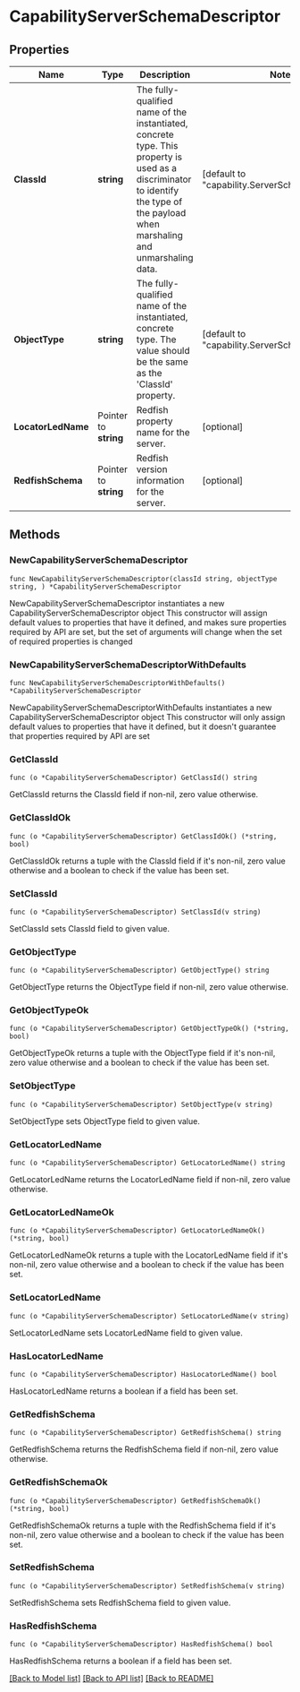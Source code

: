 # CapabilityServerSchemaDescriptor

## Properties

Name | Type | Description | Notes
------------ | ------------- | ------------- | -------------
**ClassId** | **string** | The fully-qualified name of the instantiated, concrete type. This property is used as a discriminator to identify the type of the payload when marshaling and unmarshaling data. | [default to "capability.ServerSchemaDescriptor"]
**ObjectType** | **string** | The fully-qualified name of the instantiated, concrete type. The value should be the same as the &#39;ClassId&#39; property. | [default to "capability.ServerSchemaDescriptor"]
**LocatorLedName** | Pointer to **string** | Redfish property name for the server. | [optional] 
**RedfishSchema** | Pointer to **string** | Redfish version information for the server. | [optional] 

## Methods

### NewCapabilityServerSchemaDescriptor

`func NewCapabilityServerSchemaDescriptor(classId string, objectType string, ) *CapabilityServerSchemaDescriptor`

NewCapabilityServerSchemaDescriptor instantiates a new CapabilityServerSchemaDescriptor object
This constructor will assign default values to properties that have it defined,
and makes sure properties required by API are set, but the set of arguments
will change when the set of required properties is changed

### NewCapabilityServerSchemaDescriptorWithDefaults

`func NewCapabilityServerSchemaDescriptorWithDefaults() *CapabilityServerSchemaDescriptor`

NewCapabilityServerSchemaDescriptorWithDefaults instantiates a new CapabilityServerSchemaDescriptor object
This constructor will only assign default values to properties that have it defined,
but it doesn't guarantee that properties required by API are set

### GetClassId

`func (o *CapabilityServerSchemaDescriptor) GetClassId() string`

GetClassId returns the ClassId field if non-nil, zero value otherwise.

### GetClassIdOk

`func (o *CapabilityServerSchemaDescriptor) GetClassIdOk() (*string, bool)`

GetClassIdOk returns a tuple with the ClassId field if it's non-nil, zero value otherwise
and a boolean to check if the value has been set.

### SetClassId

`func (o *CapabilityServerSchemaDescriptor) SetClassId(v string)`

SetClassId sets ClassId field to given value.


### GetObjectType

`func (o *CapabilityServerSchemaDescriptor) GetObjectType() string`

GetObjectType returns the ObjectType field if non-nil, zero value otherwise.

### GetObjectTypeOk

`func (o *CapabilityServerSchemaDescriptor) GetObjectTypeOk() (*string, bool)`

GetObjectTypeOk returns a tuple with the ObjectType field if it's non-nil, zero value otherwise
and a boolean to check if the value has been set.

### SetObjectType

`func (o *CapabilityServerSchemaDescriptor) SetObjectType(v string)`

SetObjectType sets ObjectType field to given value.


### GetLocatorLedName

`func (o *CapabilityServerSchemaDescriptor) GetLocatorLedName() string`

GetLocatorLedName returns the LocatorLedName field if non-nil, zero value otherwise.

### GetLocatorLedNameOk

`func (o *CapabilityServerSchemaDescriptor) GetLocatorLedNameOk() (*string, bool)`

GetLocatorLedNameOk returns a tuple with the LocatorLedName field if it's non-nil, zero value otherwise
and a boolean to check if the value has been set.

### SetLocatorLedName

`func (o *CapabilityServerSchemaDescriptor) SetLocatorLedName(v string)`

SetLocatorLedName sets LocatorLedName field to given value.

### HasLocatorLedName

`func (o *CapabilityServerSchemaDescriptor) HasLocatorLedName() bool`

HasLocatorLedName returns a boolean if a field has been set.

### GetRedfishSchema

`func (o *CapabilityServerSchemaDescriptor) GetRedfishSchema() string`

GetRedfishSchema returns the RedfishSchema field if non-nil, zero value otherwise.

### GetRedfishSchemaOk

`func (o *CapabilityServerSchemaDescriptor) GetRedfishSchemaOk() (*string, bool)`

GetRedfishSchemaOk returns a tuple with the RedfishSchema field if it's non-nil, zero value otherwise
and a boolean to check if the value has been set.

### SetRedfishSchema

`func (o *CapabilityServerSchemaDescriptor) SetRedfishSchema(v string)`

SetRedfishSchema sets RedfishSchema field to given value.

### HasRedfishSchema

`func (o *CapabilityServerSchemaDescriptor) HasRedfishSchema() bool`

HasRedfishSchema returns a boolean if a field has been set.


[[Back to Model list]](../README.md#documentation-for-models) [[Back to API list]](../README.md#documentation-for-api-endpoints) [[Back to README]](../README.md)


